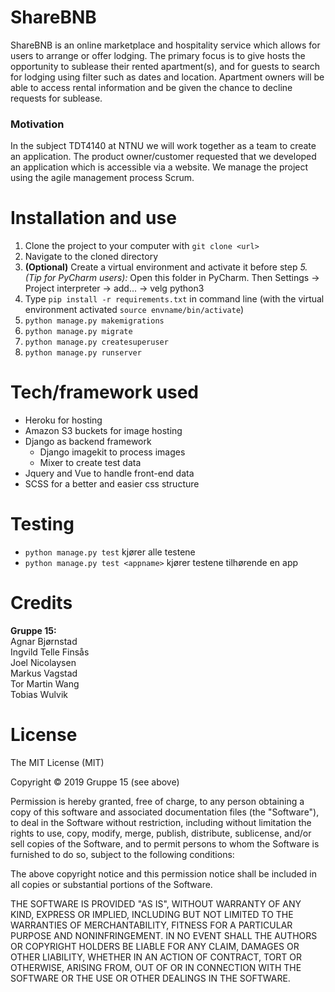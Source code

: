 # ShareBNB
ShareBNB is an online marketplace and hospitality service which allows for users to arrange or offer lodging. The primary focus is to give hosts the opportunity to sublease their rented apartment(s), and for guests to search for lodging using filter such as dates and location. Apartment owners will be able to access rental information and be given the chance to decline requests for sublease.

### Motivation
In the subject TDT4140 at NTNU we will work together as a team to create an application. The product owner/customer requested that we developed an application which is accessible via a website. We manage the project using the agile management process Scrum.


# Installation and use
1. Clone the project to your computer with `git clone <url>`
2. Navigate to the cloned directory
3. **(Optional)** Create a virtual environment and activate it before step *5.*<br>
*(Tip for PyCharm users):* Open this folder in PyCharm. Then Settings -> Project interpreter -> add... -> velg python3
5. Type `pip install -r requirements.txt` in command line (with the virtual environment activated `source envname/bin/activate`)
6. `python manage.py makemigrations`
7. `python manage.py migrate`
8. `python manage.py createsuperuser`
9. `python manage.py runserver`

# Tech/framework used
*  Heroku for hosting
*  Amazon S3 buckets for image hosting
*  Django as backend framework
    *  Django imagekit to process images
    *  Mixer to create test data
*  Jquery and Vue to handle front-end data
*  SCSS for a better and easier css structure

# Testing
* `python manage.py test` kjører alle testene
* `python manage.py test <appname>` kjører testene tilhørende en app

# Credits
**Gruppe 15:**<br>
Agnar Bjørnstad<br>
Ingvild Telle Finsås<br>
Joel Nicolaysen<br>
Markus Vagstad<br>
Tor Martin Wang<br>
Tobias Wulvik<br>

# License
The MIT License (MIT)

Copyright © 2019 Gruppe 15 (see above)

Permission is hereby granted, free of charge, to any person obtaining a copy of this software and associated documentation files (the "Software"), to deal in the Software without restriction, including without limitation the rights to use, copy, modify, merge, publish, distribute, sublicense, and/or sell copies of the Software, and to permit persons to whom the Software is furnished to do so, subject to the following conditions:

The above copyright notice and this permission notice shall be included in all copies or substantial portions of the Software.

THE SOFTWARE IS PROVIDED "AS IS", WITHOUT WARRANTY OF ANY KIND, EXPRESS OR IMPLIED, INCLUDING BUT NOT LIMITED TO THE WARRANTIES OF MERCHANTABILITY, FITNESS FOR A PARTICULAR PURPOSE AND NONINFRINGEMENT. IN NO EVENT SHALL THE AUTHORS OR COPYRIGHT HOLDERS BE LIABLE FOR ANY CLAIM, DAMAGES OR OTHER LIABILITY, WHETHER IN AN ACTION OF CONTRACT, TORT OR OTHERWISE, ARISING FROM, OUT OF OR IN CONNECTION WITH THE SOFTWARE OR THE USE OR OTHER DEALINGS IN THE SOFTWARE.